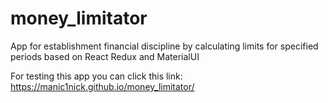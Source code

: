# money_limitator

App for establishment financial discipline by calculating limits for specified periods based on React Redux and MaterialUI

For testing this app you can click this link: https://manic1nick.github.io/money_limitator/